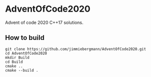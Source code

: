 # AdventOfCode2020
Advent of code 2020 C++17 solutions.

## How to build
``` shell
git clone https://github.com/jimmiebergmann/AdventOfCode2020.git
cd AdventOfCode2020
mkdir Build
cd Build
cmake ..
cmake --build .
```
